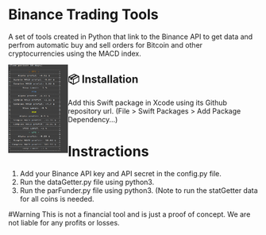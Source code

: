 # Binance Trading Tools
A set of tools created in Python that link to the Binance API to get data and perfrom automatic buy and sell orders for Bitcoin and other cryptocurrencies using the MACD index. 


<img src="https://raw.githubusercontent.com/cooltheo17/BinanceBot/main/images/image-1.png" align="left"
width="120" height="178">


## 📦 Installation

Add this Swift package in Xcode using its Github repository url. (File > Swift Packages > Add Package Dependency...)

# Instractions
1. Add your Binance API key and API secret in the config.py file.
2. Run the dataGetter.py file using python3.
3. Run the parFunder.py file using python3.
(Note to run the statGetter data for all coins is needed.

#Warning
This is not a financial tool and is just a proof of concept. We are not liable for any profits or losses.
